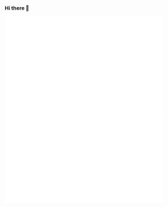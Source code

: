 ### Hi there 👋

![](https://raw.githubusercontent.com/davchezt/git-stats/master/generated/overview.svg)
![](https://raw.githubusercontent.com/davchezt/git-stats/master/generated/languages.svg)

<!--
Here are some ideas to get you started:

- 🔭 I’m currently working on ...
- 🌱 I’m currently learning ...
- 👯 I’m looking to collaborate on ...
- 🤔 I’m looking for help with ...
- 💬 Ask me about ...
- 📫 How to reach me: ...
- 😄 Pronouns: ...
- ⚡ Fun fact: ...
-->
